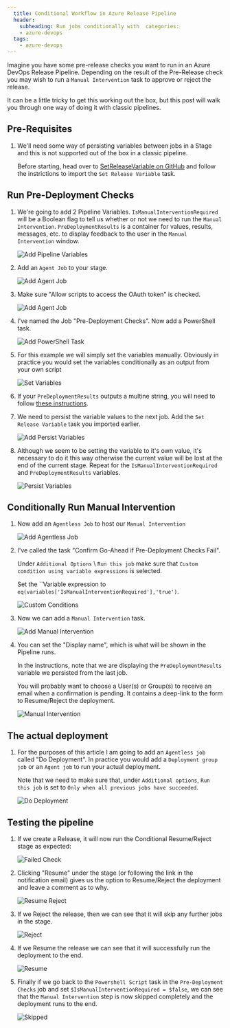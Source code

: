 ```yaml
---
  title: Conditional Workflow in Azure Release Pipeline
  header:
    subheading: Run jobs conditionally with  categories:
    - azure-devops
  tags:
    - azure-devops
---
```


Imagine you have some pre-release checks you want to run in an Azure DevOps Release Pipeline. Depending on the result of the Pre-Release check you may wish to run a `Manual Intervention` task to approve or reject the release.

It can be a little tricky to get this working out the box, but this post will walk you through one way of doing it with classic pipelines.

## Pre-Requisites

1. We'll need some way of persisting variables between jobs in a Stage and this is not supported out of the box in a classic pipeline. 
   
   Before starting, head over to [SetReleaseVariable on GitHub](https://github.com/paxdev/SetReleaseVariable) and follow the instrictions to import the `Set Release Variable` task.

## Run Pre-Deployment Checks

1. We're going to add 2 Pipeline Variables. `IsManualInterventionRequired` will be a Boolean flag to tell us whether or not we need to run the `Manual Intervention`. `PreDeploymentResults` is a container for values, results, messages, etc. to display feedback to the user in the `Manual Intervention` window.

   ![Add Pipeline Variables](/assets/posts/Conditional/Conditional-Pipeline-Variables.jpg)


1. Add an `Agent Job` to your stage.

   ![Add Agent Job](/assets/posts/Conditional/Conditional-Add-Agent-Job.jpg)

1. Make sure "Allow scripts to access the OAuth token" is checked.

   ![Add Agent Job](/assets/posts/Conditional/Conditional-Allow-OAuth-Token.jpg)   

1. I've named the Job "Pre-Deployment Checks". Now add a PowerShell task.

   ![Add PowerShell Task](/assets/posts/Conditional/Conditional-Add-PowerShell-Task.jpg)

1. For this example we will simply set the variables manually. Obviously in practice you would set the variables conditionally as an output from your own script

   ![Set Variables](/assets/posts/Conditional/Conditional-Set-Variables.jpg)

1. If your `PreDeploymentResults` outputs a multine string, you will need to follow [these instructions](/azure-devops/multiline-variables/).

1. We need to persist the variable values to the next job. Add the `Set Release Variable` task you imported earlier.

   ![Add Persist Variables](/assets/posts/Conditional/Conditional-Add-Persist-Variables.jpg)

1. Although we seem to be setting the variable to it's own value, it's necessary to do it this way otherwise the current value will be lost at the end of the current stage. Repeat for the `IsManualInterventionRequired` and `PreDeploymentResults` variables. 

   ![Persist Variables](/assets/posts/Conditional/Conditional-Persist-Variables.jpg)


## Conditionally Run Manual Intervention 

1. Now add an `Agentless Job` to host our `Manual Intervention`

   ![Add Agentless Job](/assets/posts/Conditional/Conditional-Add-Agentless-Job.jpg)

1. I've called the task "Confirm Go-Ahead if Pre-Deployment Checks Fail".

   Under `Additional Options` \ `Run this job` make sure that `Custom condition using variable expressions` is selected.

   Set the ``Variable expression to `eq(variables['IsManualInterventionRequired'],'true')`.

   ![Custom Conditions](/assets/posts/Conditional/Conditional-Custom-Conditions.jpg)

1. Now we can add a `Manual Intervention` task.

   ![Add Manual Intervention](/assets/posts/Conditional/Conditional-Add-Manual-Intervention.jpg)

1. You can set the "Display name", which is what will be shown in the Pipeline runs.

   In the instructions, note that we are displaying the `PreDeploymentResults` variable we persisted from the last job.

   You will probably want to choose a User(s) or Group(s) to receive an email when a confirmation is pending. It contains a deep-link to the form to Resume/Reject the deployment.

   ![Manual Intervention](/assets/posts/Conditional/Conditional-Manual-Intervention.jpg)

## The actual deployment

1. For the purposes of this article I am going to add an `Agentless job` called "Do Deployment". In practice you would add a `Deployment group job` or an `Agent job` to run your actual deployment.

   Note that we need to make sure that, under `Additional options`, `Run this job` is set to `Only when all previous jobs have succeeded`.

   ![Do Deployment](/assets/posts/Conditional/Conditional-Do-Deployment.jpg)

## Testing the pipeline

1. If we create a Release, it will now run the Conditional Resume/Reject stage as expected:

   ![Failed Check](/assets/posts/Conditional/Conditional-Failed-Check.jpg)

1. Clicking "Resume" under the stage (or following the link in the notification email) gives us the option to Resume/Reject the deployment and leave a comment as to why.

   ![Resume Reject](/assets/posts/Conditional/Conditional-Resume-Reject.jpg)

1. If we Reject the release, then we can see that it will skip any further jobs in the stage.

   ![Reject](/assets/posts/Conditional/Conditional-Reject.jpg)  

1. If we Resume the release we can see that it will successfully run the deployment to the end.

   ![Resume](/assets/posts/Conditional/Conditional-Resume.jpg)  

1. Finally if we go back to the `Powershell Script` task in the `Pre-Deployment Checks` job and set `$IsManualInterventionRequired = $false`, we can see that the `Manual Intervention` step is now skipped completely and the deployment runs to the end.

   ![Skipped](/assets/posts/Conditional/Conditional-Skipped.jpg)  
 